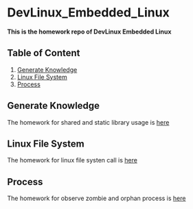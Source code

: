 # DevLinux_Embedded_Linux

**This is the homework repo of DevLinux Embedded Linux**

## Table of Content
1. [Generate Knowledge](#generate-knowledge)
2. [Linux File System](#linux-file-system)
3. [Process](#process)

## Generate Knowledge
The homework for shared and static library usage is [here](General_Knowledge)

## Linux File System
The homework for linux file systen call is [here](Linux_File_System)

## Process
The homework for observe zombie and orphan process is [here](Process)
